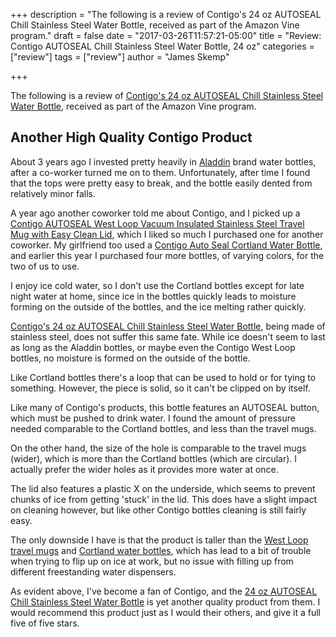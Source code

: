 +++
description = "The following is a review of Contigo's 24 oz AUTOSEAL Chill Stainless Steel Water Bottle, received as part of the Amazon Vine program."
draft = false
date = "2017-03-26T11:57:21-05:00"
title = "Review: Contigo AUTOSEAL Chill Stainless Steel Water Bottle, 24 oz"
categories = ["review"]
tags = ["review"]
author = "James Skemp"

+++

The following is a review of [Contigo's 24 oz AUTOSEAL Chill Stainless Steel Water Bottle][review], received as part of the Amazon Vine program.

## Another High Quality Contigo Product
About 3 years ago I invested pretty heavily in [Aladdin][aladdin] brand water bottles, after a co-worker turned me on to them. Unfortunately, after time I found that the tops were pretty easy to break, and the bottle easily dented from relatively minor falls.

A year ago another coworker told me about Contigo, and I picked up a [Contigo AUTOSEAL West Loop Vacuum Insulated Stainless Steel Travel Mug with Easy Clean Lid][contigo-travel], which I liked so much I purchased one for another coworker. My girlfriend too used a [Contigo Auto Seal Cortland Water Bottle][contigo-water], and earlier this year I purchased four more bottles, of varying colors, for the two of us to use.

I enjoy ice cold water, so I don't use the Cortland bottles except for late night water at home, since ice in the bottles quickly leads to moisture forming on the outside of the bottles, and the ice melting rather quickly.

[Contigo's 24 oz AUTOSEAL Chill Stainless Steel Water Bottle][review], being made of stainless steel, does not suffer this same fate. While ice doesn't seem to last as long as the Aladdin bottles, or maybe even the Contigo West Loop bottles, no moisture is formed on the outside of the bottle.

Like Cortland bottles there's a loop that can be used to hold or for tying to something. However, the piece is solid, so it can't be clipped on by itself.

Like many of Contigo's products, this bottle features an AUTOSEAL button, which must be pushed to drink water. I found the amount of pressure needed comparable to the Cortland bottles, and less than the travel mugs.

On the other hand, the size of the hole is comparable to the travel mugs (wider), which is more than the Cortland bottles (which are circular). I actually prefer the wider holes as it provides more water at once.

The lid also features a plastic X on the underside, which seems to prevent chunks of ice from getting 'stuck' in the lid. This does have a slight impact on cleaning however, but like other Contigo bottles cleaning is still fairly easy.

The only downside I have is that the product is taller than the [West Loop travel mugs][contigo-travel] and [Cortland water bottles][contigo-water], which has lead to a bit of trouble when trying to flip up on ice at work, but no issue with filling up from different freestanding water dispensers.

As evident above, I've become a fan of Contigo, and the [24 oz AUTOSEAL Chill Stainless Steel Water Bottle][review] is yet another quality product from them. I would recommend this product just as I would their others, and give it a full five of five stars.

[review]: http://amzn.to/2mEjIpr
[aladdin]: http://amzn.to/2mEqdZk
[contigo-travel]: http://amzn.to/2nkJGLL
[contigo-water]: http://amzn.to/2nkFH1A
